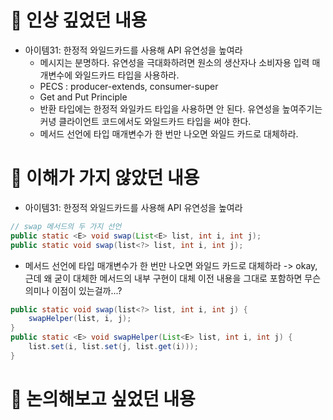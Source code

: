 # 📌 인상 깊었던 내용
* 아이템31: 한정적 와일드카드를 사용해 API 유연성을 높여라
  - 메시지는 분명하다. 유연성을 극대화하려면 원소의 생산자나 소비자용 입력 매개변수에 와일드카드 타입을 사용하라. 
  - PECS : producer-extends, consumer-super
  - Get and Put Principle
  - 반환 타입에는 한정적 와일카드 타입을 사용하면 안 된다. 유연성을 높여주기는 커녕 클라이언트 코드에서도 와일드카드 타입을 써야 한다.
  - 메서드 선언에 타입 매개변수가 한 번만 나오면 와일드 카드로 대체하라.
  
# 📌 이해가 가지 않았던 내용
* 아이템31: 한정적 와일드카드를 사용해 API 유연성을 높여라
```java
// swap 메서드의 두 가지 선언
public static <E> void swap(List<E> list, int i, int j);
public static void swap(list<?> list, int i, int j);
```
- 메서드 선언에 타입 매개변수가 한 번만 나오면 와일드 카드로 대체하라 -> okay, 근데 왜 굳이 대체한 메서드의 내부 구현이 대체 이전 내용을 그대로 포함하면 무슨 의미나 이점이 있는걸까...?
```java
public static void swap(list<?> list, int i, int j) {
    swapHelper(list, i, j);
}
public static <E> void swapHelper(List<E> list, int i, int j) {
    list.set(i, list.set(j, list.get(i)));
}
```

# 📌 논의해보고 싶었던 내용
